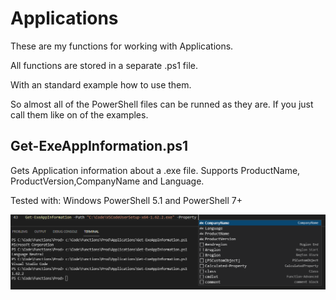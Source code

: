 # Applications

These are my functions for working with Applications.

All functions are stored in a separate .ps1 file.

With an standard example how to use them.

So almost all of the PowerShell files can be runned as they are.
If you just call them like on of the examples.

Get-ExeAppInformation.ps1
------------------
Gets Application information about a .exe file.
Supports ProductName, ProductVersion,CompanyName and Language.

Tested with:
Windows PowerShell 5.1 and PowerShell 7+

![alt text](https://github.com/PowerShellFredrik/PowerShellFunctions/blob/main/Applications/Pictures/Get-ExeAppInformation01.png?raw=true)

